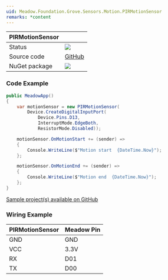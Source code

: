 ```yaml
---
uid: Meadow.Foundation.Grove.Sensors.Motion.PIRMotionSensor
remarks: *content
---
```


| PIRMotionSensor | |
|--------|--------|
| Status | <img src="https://img.shields.io/badge/Working-brightgreen"/> |
| Source code | [GitHub](https://github.com/WildernessLabs/Meadow.Foundation.Grove/tree/main/Source/PIRMotionSensor) |
| NuGet package | <a href="https://www.nuget.org/packages/Meadow.Foundation.Grove.Sensors.Motion.PIRMotionSensor/" target="_blank"><img src="https://img.shields.io/nuget/v/Meadow.Foundation.Grove.Sensors.Motion.PIRMotionSensor.svg?label=Meadow.Foundation.Grove.Sensors.Motion.PIRMotionSensor" /></a> |

### Code Example

```csharp
public MeadowApp()
{
    var motionSensor = new PIRMotionSensor(
        Device.CreateDigitalInputPort(
            Device.Pins.D13, 
            InterruptMode.EdgeBoth, 
            ResistorMode.Disabled));

    motionSensor.OnMotionStart += (sender) => 
    { 
        Console.WriteLine($"Motion start  {DateTime.Now}"); 
    };

    motionSensor.OnMotionEnd += (sender) => 
    { 
        Console.WriteLine($"Motion end  {DateTime.Now}"); 
    };
}

```

[Sample project(s) available on GitHub](https://github.com/WildernessLabs/Meadow.Foundation.Grove/tree/main/Source/PIRMotionSensor)

### Wiring Example

| PIRMotionSensor | Meadow Pin |
|--------|------------|
| GND    | GND        |
| VCC    | 3.3V       |
| RX     | D01        |
| TX     | D00        |
















